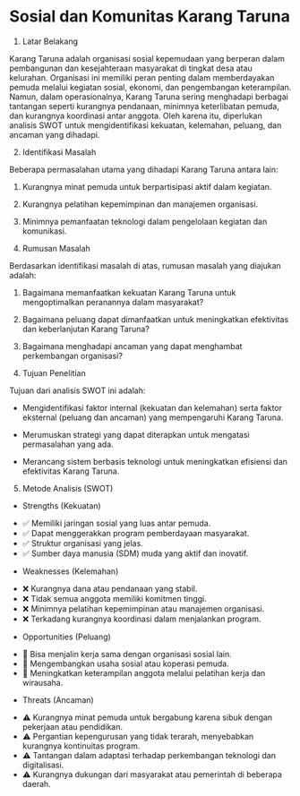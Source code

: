 # Sosial dan Komunitas Karang Taruna
1. Latar Belakang

Karang Taruna adalah organisasi sosial kepemudaan yang berperan dalam pembangunan dan kesejahteraan masyarakat di tingkat desa atau kelurahan. Organisasi ini memiliki peran penting dalam memberdayakan pemuda melalui kegiatan sosial, ekonomi, dan pengembangan keterampilan. Namun, dalam operasionalnya, Karang Taruna sering menghadapi berbagai tantangan seperti kurangnya pendanaan, minimnya keterlibatan pemuda, dan kurangnya koordinasi antar anggota. Oleh karena itu, diperlukan analisis SWOT untuk mengidentifikasi kekuatan, kelemahan, peluang, dan ancaman yang dihadapi.

2. Identifikasi Masalah

Beberapa permasalahan utama yang dihadapi Karang Taruna antara lain:

1. Kurangnya minat pemuda untuk berpartisipasi aktif dalam kegiatan.
2. Kurangnya pelatihan kepemimpinan dan manajemen organisasi.
3. Minimnya pemanfaatan teknologi dalam pengelolaan kegiatan dan komunikasi.

3. Rumusan Masalah

Berdasarkan identifikasi masalah di atas, rumusan masalah yang diajukan adalah:

1. Bagaimana memanfaatkan kekuatan Karang Taruna untuk mengoptimalkan peranannya dalam masyarakat?

2. Bagaimana peluang dapat dimanfaatkan untuk meningkatkan efektivitas dan keberlanjutan Karang Taruna?

3. Bagaimana menghadapi ancaman yang dapat menghambat perkembangan organisasi?

4. Tujuan Penelitian

Tujuan dari analisis SWOT ini adalah:

- Mengidentifikasi faktor internal (kekuatan dan kelemahan) serta faktor eksternal (peluang dan ancaman) yang mempengaruhi Karang Taruna.

- Merumuskan strategi yang dapat diterapkan untuk mengatasi permasalahan yang ada.

- Merancang sistem berbasis teknologi untuk meningkatkan efisiensi dan efektivitas Karang Taruna.

5. Metode Analisis (SWOT)

- Strengths (Kekuatan)

* ✅ Memiliki jaringan sosial yang luas antar pemuda.
* ✅ Dapat menggerakkan program pemberdayaan masyarakat.
* ✅ Struktur organisasi yang jelas.
* ✅ Sumber daya manusia (SDM) muda yang aktif dan inovatif.

- Weaknesses (Kelemahan)

* ❌ Kurangnya dana atau pendanaan yang stabil.
* ❌ Tidak semua anggota memiliki komitmen tinggi.
* ❌ Minimnya pelatihan kepemimpinan atau manajemen organisasi.
* ❌ Terkadang kurangnya koordinasi dalam menjalankan program.

- Opportunities (Peluang)

* 🌟 Bisa menjalin kerja sama dengan organisasi sosial lain.
* 🌟 Mengembangkan usaha sosial atau koperasi pemuda.
* 🌟 Meningkatkan keterampilan anggota melalui pelatihan kerja dan wirausaha.

- Threats (Ancaman)

* ⚠️ Kurangnya minat pemuda untuk bergabung karena sibuk dengan pekerjaan atau pendidikan.
* ⚠️ Pergantian kepengurusan yang tidak terarah, menyebabkan kurangnya kontinuitas program.
* ⚠️ Tantangan dalam adaptasi terhadap perkembangan teknologi dan digitalisasi.
* ⚠️ Kurangnya dukungan dari masyarakat atau pemerintah di beberapa daerah.
